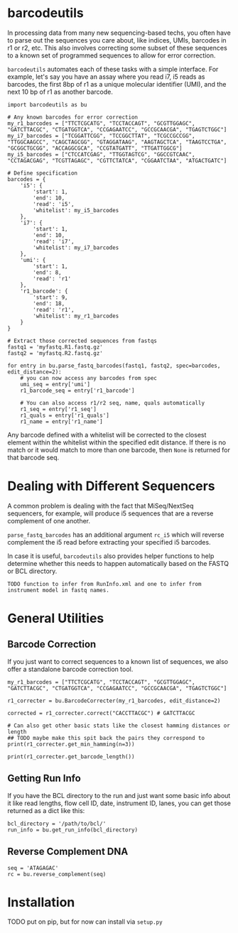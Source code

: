 # barcodeutils
In processing data from many new sequencing-based techs, you often have to parse out the sequences you care about, like indices, UMIs, barcodes in r1 or r2, etc. This also involves correcting some subset of these sequences to a known set of programmed sequences to allow for error correction.

`barcodeutils` automates each of these tasks with a simple interface. For example, let's say you have an assay where you read i7, i5 reads as barcodes, the first 8bp of r1 as a unique molecular identifier (UMI), and the next 10 bp of r1 as another barcode.
```
import barcodeutils as bu

# Any known barcodes for error correction
my_r1_barcodes = ["TTCTCGCATG", "TCCTACCAGT", "GCGTTGGAGC", "GATCTTACGC", "CTGATGGTCA", "CCGAGAATCC", "GCCGCAACGA", "TGAGTCTGGC"]
my_i7_barcodes = ["TCGGATTCGG", "TCCGGCTTAT", "TCGCCGCCGG", "TTGGCAAGCC", "CAGCTAGCGG", "GTAGGATAAG", "AAGTAGCTCA", "TAAGTCCTGA", "GCGGCTGCGG", "ACCAGGCGCA", "CCGTATGATT", "TTGATTGGCG"]
my_i5_barcodes = ["CTCCATCGAG", "TTGGTAGTCG", "GGCCGTCAAC", "CCTAGACGAG", "TCGTTAGAGC", "CGTTCTATCA", "CGGAATCTAA", "ATGACTGATC"]

# Define specification
barcodes = {
    'i5': {
        'start': 1,
        'end': 10,
        'read': 'i5',
        'whitelist': my_i5_barcodes
    },
    'i7': {
        'start': 1,
        'end': 10,
        'read': 'i7',
        'whitelist': my_i7_barcodes
    },
    'umi': {
        'start': 1,
        'end': 8,
        'read': 'r1'
    },
    'r1_barcode': {
        'start': 9,
        'end': 18,
        'read': 'r1',
        'whitelist': my_r1_barcodes
    }
}

# Extract those corrected sequences from fastqs
fastq1 = 'myfastq.R1.fastq.gz'
fastq2 = 'myfastq.R2.fastq.gz'

for entry in bu.parse_fastq_barcodes(fastq1, fastq2, spec=barcodes, edit_distance=2):
    # you can now access any barcodes from spec
    umi_seq = entry['umi']
    r1_barcode_seq = entry['r1_barcode']

    # You can also access r1/r2 seq, name, quals automatically
    r1_seq = entry['r1_seq']
    r1_quals = entry['r1_quals']
    r1_name = entry['r1_name']
```

Any barcode defined with a whitelist will be corrected to the closest element within the whitelist within the specified edit distance. If there is no match or it would match to more than one barcode, then `None` is returned for that barcode seq.

# Dealing with Different Sequencers
A common problem is dealing with the fact that MiSeq/NextSeq sequencers, for example, will produce i5 sequences that are a reverse complement of one another.

`parse_fastq_barcodes` has an additional argument `rc_i5` which will reverse complement the i5 read before extracting your specified i5 barcodes.

In case it is useful, `barcodeutils` also provides helper functions to help determine whether this needs to happen automatically based on the FASTQ or BCL directory.

```
TODO function to infer from RunInfo.xml and one to infer from instrument model in fastq names.
```

# General Utilities
## Barcode Correction
If you just want to correct sequences to a known list of sequences, we also offer a standalone barcode correction tool.
```
my_r1_barcodes = ["TTCTCGCATG", "TCCTACCAGT", "GCGTTGGAGC", "GATCTTACGC", "CTGATGGTCA", "CCGAGAATCC", "GCCGCAACGA", "TGAGTCTGGC"]

r1_correcter = bu.BarcodeCorrecter(my_r1_barcodes, edit_distance=2)

corrected = r1_correcter.correct("CACCTTACGC") # GATCTTACGC

# Can also get other basic stats like the closest hamming distances or length
## TODO maybe make this spit back the pairs they correspond to
print(r1_correcter.get_min_hamming(n=3))

print(r1_correcter.get_barcode_length())
```

## Getting Run Info
If you have the BCL directory to the run and just want some basic info about it like read lengths, flow cell ID, date, instrument ID, lanes, you can get those returned as a dict like this:
```
bcl_directory = '/path/to/bcl/'
run_info = bu.get_run_info(bcl_directory)
```

## Reverse Complement DNA
```
seq = 'ATAGAGAC'
rc = bu.reverse_complement(seq)
```

# Installation
TODO put on pip, but for now can install via `setup.py`

